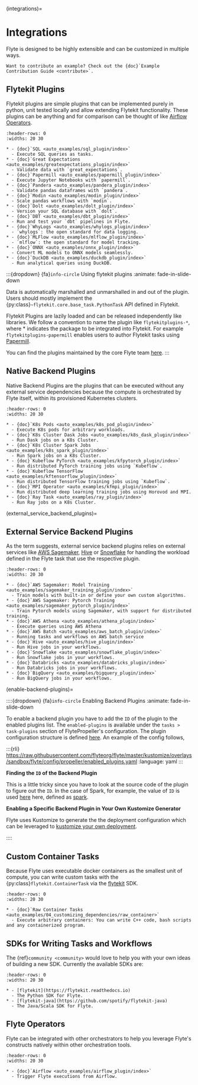 (integrations)=

# Integrations

Flyte is designed to be highly extensible and can be customized in multiple ways.

```{note}
Want to contribute an example? Check out the {doc}`Example Contribution Guide <contribute>`.
```

## Flytekit Plugins

Flytekit plugins are simple plugins that can be implemented purely in python, unit tested locally and allow extending
Flytekit functionality. These plugins can be anything and for comparison can be thought of like
[Airflow Operators](https://airflow.apache.org/docs/apache-airflow/stable/howto/operator/index.html).

```{list-table}
:header-rows: 0
:widths: 20 30

* - {doc}`SQL <auto_examples/sql_plugin/index>`
  - Execute SQL queries as tasks.
* - {doc}`Great Expectations <auto_examples/greatexpectations_plugin/index>`
  - Validate data with `great_expectations`.
* - {doc}`Papermill <auto_examples/papermill_plugin/index>`
  - Execute Jupyter Notebooks with `papermill`.
* - {doc}`Pandera <auto_examples/pandera_plugin/index>`
  - Validate pandas dataframes with `pandera`.
* - {doc}`Modin <auto_examples/modin_plugin/index>`
  - Scale pandas workflows with `modin`.
* - {doc}`Dolt <auto_examples/dolt_plugin/index>`
  - Version your SQL database with `dolt`.
* - {doc}`DBT <auto_examples/dbt_plugin/index>`
  - Run and test your `dbt` pipelines in Flyte.
* - {doc}`WhyLogs <auto_examples/whylogs_plugin/index>`
  - `whylogs`: the open standard for data logging.
* - {doc}`MLFlow <auto_examples/mlflow_plugin/index>`
  - `mlflow`: the open standard for model tracking.
* - {doc}`ONNX <auto_examples/onnx_plugin/index>`
  - Convert ML models to ONNX models seamlessly.
* - {doc}`DuckDB <auto_examples/duckdb_plugin/index>`
  - Run analytical queries using DuckDB.
```

:::{dropdown} {fa}`info-circle` Using flytekit plugins
:animate: fade-in-slide-down

Data is automatically marshalled and unmarshalled in and out of the plugin. Users should mostly implement the
{py:class}`~flytekit.core.base_task.PythonTask` API defined in Flytekit.

Flytekit Plugins are lazily loaded and can be released independently like libraries. We follow a convention to name the
plugin like `flytekitplugins-*`, where \* indicates the package to be integrated into Flytekit. For example
`flytekitplugins-papermill` enables users to author Flytekit tasks using [Papermill](https://papermill.readthedocs.io/en/latest/).

You can find the plugins maintained by the core Flyte team [here](https://github.com/flyteorg/flytekit/tree/master/plugins).
:::

## Native Backend Plugins

Native Backend Plugins are the plugins that can be executed without any external service dependencies because the compute is
orchestrated by Flyte itself, within its provisioned Kubernetes clusters.

```{list-table}
:header-rows: 0
:widths: 20 30

* - {doc}`K8s Pods <auto_examples/k8s_pod_plugin/index>`
  - Execute K8s pods for arbitrary workloads.
* - {doc}`K8s Cluster Dask Jobs <auto_examples/k8s_dask_plugin/index>`
  - Run Dask jobs on a K8s Cluster.
* - {doc}`K8s Cluster Spark Jobs <auto_examples/k8s_spark_plugin/index>`
  - Run Spark jobs on a K8s Cluster.
* - {doc}`Kubeflow PyTorch <auto_examples/kfpytorch_plugin/index>`
  - Run distributed PyTorch training jobs using `Kubeflow`.
* - {doc}`Kubeflow TensorFlow <auto_examples/kftensorflow_plugin/index>`
  - Run distributed TensorFlow training jobs using `Kubeflow`.
* - {doc}`MPI Operator <auto_examples/kfmpi_plugin/index>`
  - Run distributed deep learning training jobs using Horovod and MPI.
* - {doc}`Ray Task <auto_examples/ray_plugin/index>`
  - Run Ray jobs on a K8s Cluster.
```

(external_service_backend_plugins)=

## External Service Backend Plugins

As the term suggests, external service backend plugins relies on external services like
[AWS Sagemaker](https://aws.amazon.com/sagemaker),
[Hive](https://docs.qubole.com/en/latest/user-guide/engines/hive/index.html) or
[Snowflake](https://www.snowflake.com/) for handling the workload defined in
the Flyte task that use the respective plugin.

```{list-table}
:header-rows: 0
:widths: 20 30

* - {doc}`AWS Sagemaker: Model Training <auto_examples/sagemaker_training_plugin/index>`
  - Train models with built-in or define your own custom algorithms.
* - {doc}`AWS Sagemaker: Pytorch Training <auto_examples/sagemaker_pytorch_plugin/index>`
  - Train Pytorch models using Sagemaker, with support for distributed training.
* - {doc}`AWS Athena <auto_examples/athena_plugin/index>`
  - Execute queries using AWS Athena
* - {doc}`AWS Batch <auto_examples/aws_batch_plugin/index>`
  - Running tasks and workflows on AWS batch service
* - {doc}`Hive <auto_examples/hive_plugin/index>`
  - Run Hive jobs in your workflows.
* - {doc}`Snowflake <auto_examples/snowflake_plugin/index>`
  - Run Snowflake jobs in your workflows.
* - {doc}`Databricks <auto_examples/databricks_plugin/index>`
  - Run Databricks jobs in your workflows.
* - {doc}`BigQuery <auto_examples/bigquery_plugin/index>`
  - Run BigQuery jobs in your workflows.
```

(enable-backend-plugins)=

::::{dropdown} {fa}`info-circle` Enabling Backend Plugins
:animate: fade-in-slide-down

To enable a backend plugin you have to add the `ID` of the plugin to the enabled plugins list. The `enabled-plugins` is available under the `tasks > task-plugins` section of FlytePropeller's configuration.
The plugin configuration structure is defined [here](https://pkg.go.dev/github.com/flyteorg/flytepropeller@v0.6.1/pkg/controller/nodes/task/config#TaskPluginConfig). An example of the config follows,

:::{rli} https://raw.githubusercontent.com/flyteorg/flyte/master/kustomize/overlays/sandbox/flyte/config/propeller/enabled_plugins.yaml
:language: yaml
:::

**Finding the `ID` of the Backend Plugin**

This is a little tricky since you have to look at the source code of the plugin to figure out the `ID`. In the case of Spark, for example, the value of `ID` is used [here](https://github.com/flyteorg/flyteplugins/blob/v0.5.25/go/tasks/plugins/k8s/spark/spark.go#L424) here, defined as [spark](https://github.com/flyteorg/flyteplugins/blob/v0.5.25/go/tasks/plugins/k8s/spark/spark.go#L41).

**Enabling a Specific Backend Plugin in Your Own Kustomize Generator**

Flyte uses Kustomize to generate the the deployment configuration which can be leveraged to [kustomize your own deployment](https://github.com/flyteorg/flyte/tree/master/kustomize).

::::

## Custom Container Tasks

Because Flyte uses executable docker containers as the smallest unit of compute, you can write custom tasks with the
{py:class}`flytekit.ContainerTask` via the [flytekit](https://github.com/flyteorg/flytekit) SDK.

```{list-table}
:header-rows: 0
:widths: 20 30

* - {doc}`Raw Container Tasks <auto_examples/04_customizing_dependencies/raw_container>`
  - Execute arbitrary containers: You can write C++ code, bash scripts and any containerized program.
```

## SDKs for Writing Tasks and Workflows

The {ref}`community <community>` would love to help you with your own ideas of building a new SDK. Currently the available SDKs are:

```{list-table}
:header-rows: 0
:widths: 20 30

* - [flytekit](https://flytekit.readthedocs.io)
  - The Python SDK for Flyte.
* - [flytekit-java](https://github.com/spotify/flytekit-java)
  - The Java/Scala SDK for Flyte.
```

## Flyte Operators

Flyte can be integrated with other orchestrators to help you leverage Flyte's
constructs natively within other orchestration tools.

```{list-table}
:header-rows: 0
:widths: 20 30

* - {doc}`Airflow <auto_examples/airflow_plugin/index>`
  - Trigger Flyte executions from Airflow.
```
